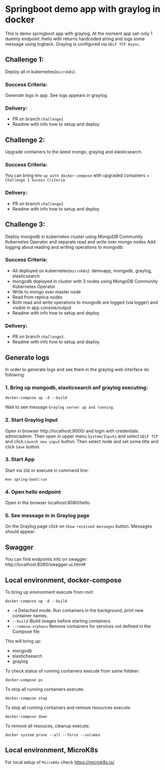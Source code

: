 # Springboot demo app with graylog in docker

This is demo springboot app with graylog.
At the moment app sah only 1 dummy endpoint /hello with returns hardcoded string and logs some message using logback.
Graylog is configured via `GELF TCP Async`.

## Challenge 1:
Deploy all in kubernetes(`microk8s`). 
   
### Success Criteria: 
Generate logs in app. See logs appears in graylog.  

### Delivery:
- PR on branch `challenge1`
- Readme with info how to setup and deploy

## Challenge 2:
Upgrade containers to the latest mongo, graylog and elasticsearch.

### Success Criteria:
You can bring env `up with docker-compose` with upgraded containers + `Challenge 1 Sucess Criteria`

### Delivery: 
- PR on branch `challenge2`
- Readme with info how to setup and deploy

## Challenge 3:
Deploy mongodb in kubernetes cluster using MongoDB Community Kubernetes Operator and separate read and write over mongo nodes
Add logging about reading and writing operations to mongodb.

### Success Criteria:
- All deployed on kubernetes(`microk8s`): demoapp, mongodb, graylog, elasticsearch
- mongodb deployed in cluster with 3 nodes using MongoDB Community Kubernetes Operator
- Write to mongo over master node
- Read from replica nodes
- Both read and write operations to mongodb are logged (via logger) and visible in app console/output
- Readme with info how to setup and deploy

### Delivery:
- PR on branch `challenge3`.
- Readme with info how to setup and deploy

## Generate logs

In order to generate logs and see them in the graylog web interface do following:  

### 1. Bring up mongodb, elasticsearch anf graylog executing:

```
docker-compose up -d --build
```

Wait to see message `Graylog server up and running`.

### 2. Start Graylog Input
   
Open in browser http://localhost:9000/ and login with credentials admin/admin.
Then open in upper menu `System/Inputs` and select `GELF TCP` and click `Launch new input` button.
Then select node and set some title and click `Save` button.

### 3. Start App

Start via `IDE` or execute in command line:
```
mvn spring-boot:run
```

### 4. Open hello endpoint

Open in the browser localhost:8080/hello

### 5. See message in in Graylog page  
On the Graylog page click on `Show received messages` button. Messages should appear.


## Swagger

You can find endpoints info on swagger:  
http://localhost:8080/swagger-ui.html#


## Local environment, docker-compose

To bring up environment execute from root:
```
docker-compose up -d --build
```

- `-d` Detached mode: Run containers in the background, print new container names.
- `--build` iBuild images before starting containers
- `--remove-orphans` Remove containers for services not defined
  in the Compose file

This will bring up:
- mongodb
- elastichsearch
- graylog


To check status of running containers execute from same foldeer:
```
docker-compose ps
```


To stop all running containers execute:
```
docker-compose stop
```

To stop all running containers and remove resources execute:
```
docker-compose down
```


To remove all resouces, cleanup execute: 
```
docker system prune --all --force --volumes
```

## Local environment, MicroK8s

For local setup of `MicroK8s` check https://microk8s.io/